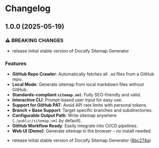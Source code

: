 # Changelog

## 1.0.0 (2025-05-19)

### ⚠ BREAKING CHANGES

* release initial stable version of Docsify Sitemap Generator

### Features

- **GitHub Repo Crawler**: Automatically fetches all `.md` files from a GitHub repo.
- **Local Mode**: Generate sitemap from local markdown files without GitHub.
- **Standards-compliant `sitemap.xml`**: Fully SEO-friendly and valid.
- **Interactive CLI**: Prompt-based user input for easy use.
- **Support for GitHub PAT**: Avoid API rate limits with personal tokens.
- **Branch + Base Support**: Target specific branches and subdirectories.
- **Configurable Output Path**: Write sitemap anywhere (`./public/sitemap.xml` by default).
- **GitHub Workflow Ready**: Easily integrate into CI/CD pipelines.
- **Web UI (Demo)**: Generate sitemap in the browser – no install needed.

* release initial stable version of Docsify Sitemap Generator ([8bc274a](https://github.com/tenelabs/docsify-sitemap/commit/8bc274aafd53ccd5a4d8b577c48c88d4ef657f0a))
